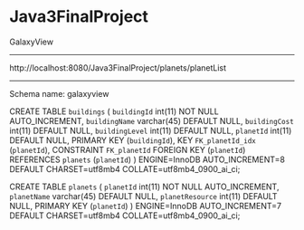 # Java3FinalProject
GalaxyView

--------
http://localhost:8080/Java3FinalProject/planets/planetList

--------

Schema name: galaxyview

CREATE TABLE `buildings` (
  `buildingId` int(11) NOT NULL AUTO_INCREMENT,
  `buildingName` varchar(45) DEFAULT NULL,
  `buildingCost` int(11) DEFAULT NULL,
  `buildingLevel` int(11) DEFAULT NULL,
  `planetId` int(11) DEFAULT NULL,
  PRIMARY KEY (`buildingId`),
  KEY `FK_planetId_idx` (`planetId`),
  CONSTRAINT `FK_planetId` FOREIGN KEY (`planetId`) REFERENCES `planets` (`planetId`)
) ENGINE=InnoDB AUTO_INCREMENT=8 DEFAULT CHARSET=utf8mb4 COLLATE=utf8mb4_0900_ai_ci;

CREATE TABLE `planets` (
  `planetId` int(11) NOT NULL AUTO_INCREMENT,
  `planetName` varchar(45) DEFAULT NULL,
  `planetResource` int(11) DEFAULT NULL,
  PRIMARY KEY (`planetId`)
) ENGINE=InnoDB AUTO_INCREMENT=7 DEFAULT CHARSET=utf8mb4 COLLATE=utf8mb4_0900_ai_ci;
